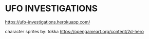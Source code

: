 # UFO INVESTIGATIONS

https://ufo-investigations.herokuapp.com/

character sprites by: tokka
https://opengameart.org/content/2d-hero